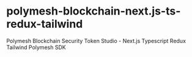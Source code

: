 # polymesh-blockchain-next.js-ts-redux-tailwind
Polymesh Blockchain Security Token Studio - Next.js Typescript Redux Tailwind Polymesh SDK

